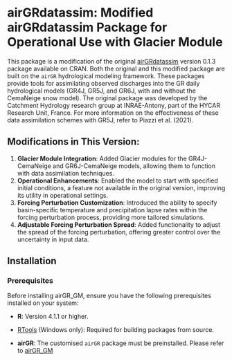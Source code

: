 # airGRdatassim: Modified airGRdatassim Package for Operational Use with Glacier Module

This package is a modification of the original [airGRdatassim](https://cran.r-project.org/web/packages/airGRdatassim/index.html) version 0.1.3 package available on CRAN. Both the original and this modified package are built on the `airGR` hydrological modeling framework. These packages provide tools for assimilating observed discharges into the GR daily hydrological models (GR4J, GR5J, and GR6J, with and without the CemaNeige snow model). The original package was developed by the Catchment Hydrology research group at INRAE-Antony, part of the HYCAR Research Unit, France. For more information on the effectiveness of these data assimilation schemes with GR5J, refer to Piazzi et al. (2021).

## Modifications in This Version:

1.  **Glacier Module Integration**: Added Glacier modules for the GR4J-CemaNeige and GR6J-CemaNeige models, allowing them to function with data assimilation techniques.
2.  **Operational Enhancements**: Enabled the model to start with specified initial conditions, a feature not available in the original version, improving its utility in operational settings.
3.  **Forcing Perturbation Customization**: Introduced the ability to specify basin-specific temperature and precipitation lapse rates within the forcing perturbation process, providing more tailored simulations.
4.  **Adjustable Forcing Perturbation Spread**: Added functionality to adjust the spread of the forcing perturbation, offering greater control over the uncertainty in input data.

## Installation

### Prerequisites

Before installing airGR_GM, ensure you have the following prerequisites installed on your system:

-   **R**: Version 4.1.1 or higher.

-   [RTools](https://cran.r-project.org/bin/windows/Rtools/) (Windows only): Required for building packages from source.

-   **airGR**: The customised `airGR` package must be preinstalled. Please refer to [airGR_GM](https://github.com/hydrosolutions/airGR_GM)

